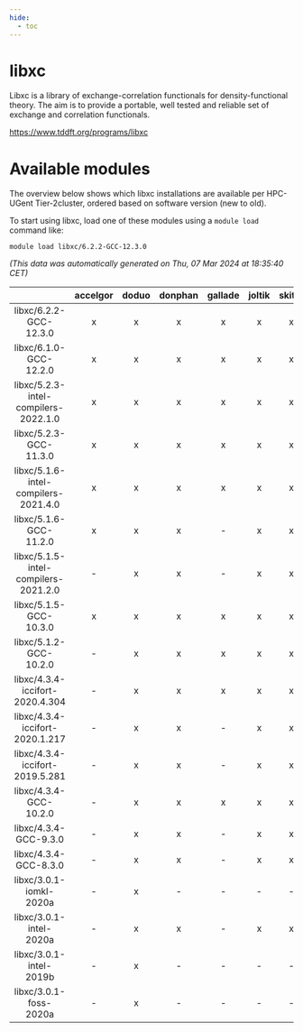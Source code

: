 ```yaml
---
hide:
  - toc
---
```


libxc
=====


Libxc is a library of exchange-correlation functionals for density-functional theory. The aim is to provide a portable, well tested and reliable set of exchange and correlation functionals.

https://www.tddft.org/programs/libxc
# Available modules


The overview below shows which libxc installations are available per HPC-UGent Tier-2cluster, ordered based on software version (new to old).

To start using libxc, load one of these modules using a `module load` command like:

```shell
module load libxc/6.2.2-GCC-12.3.0
```

*(This data was automatically generated on Thu, 07 Mar 2024 at 18:35:40 CET)*  

| |accelgor|doduo|donphan|gallade|joltik|skitty|
| :---: | :---: | :---: | :---: | :---: | :---: | :---: |
|libxc/6.2.2-GCC-12.3.0|x|x|x|x|x|x|
|libxc/6.1.0-GCC-12.2.0|x|x|x|x|x|x|
|libxc/5.2.3-intel-compilers-2022.1.0|x|x|x|x|x|x|
|libxc/5.2.3-GCC-11.3.0|x|x|x|x|x|x|
|libxc/5.1.6-intel-compilers-2021.4.0|x|x|x|x|x|x|
|libxc/5.1.6-GCC-11.2.0|x|x|x|-|x|x|
|libxc/5.1.5-intel-compilers-2021.2.0|-|x|x|-|x|x|
|libxc/5.1.5-GCC-10.3.0|x|x|x|x|x|x|
|libxc/5.1.2-GCC-10.2.0|-|x|x|x|x|x|
|libxc/4.3.4-iccifort-2020.4.304|-|x|x|x|x|x|
|libxc/4.3.4-iccifort-2020.1.217|-|x|x|-|x|x|
|libxc/4.3.4-iccifort-2019.5.281|-|x|x|-|x|x|
|libxc/4.3.4-GCC-10.2.0|-|x|x|x|x|x|
|libxc/4.3.4-GCC-9.3.0|-|x|x|-|x|x|
|libxc/4.3.4-GCC-8.3.0|-|x|x|-|x|x|
|libxc/3.0.1-iomkl-2020a|-|x|-|-|-|-|
|libxc/3.0.1-intel-2020a|-|x|x|-|x|x|
|libxc/3.0.1-intel-2019b|-|x|-|-|-|-|
|libxc/3.0.1-foss-2020a|-|x|-|-|-|-|

